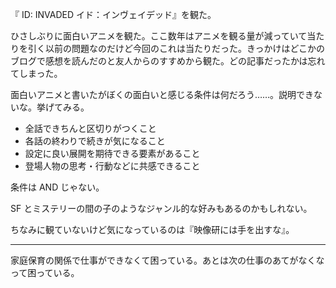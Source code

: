 『 ID: INVADED イド：インヴェイデッド』を観た。

ひさしぶりに面白いアニメを観た。ここ数年はアニメを観る量が減っていて当たりを引く以前の問題なのだけど今回のこれは当たりだった。きっかけはどこかのブログで感想を読んだのと友人からのすすめから観た。どの記事だったかは忘れてしまった。

面白いアニメと書いたがぼくの面白いと感じる条件は何だろう……。説明できないな。挙げてみる。

- 全話できちんと区切りがつくこと
- 各話の終わりで続きが気になること
- 設定に良い展開を期待できる要素があること
- 登場人物の思考・行動などに共感できること

条件は AND じゃない。

SF とミステリーの間の子のようなジャンル的な好みもあるのかもしれない。

ちなみに観ていないけど気になっているのは『映像研には手を出すな』。

---

家庭保育の関係で仕事ができなくて困っている。あとは次の仕事のあてがなくなって困っている。
